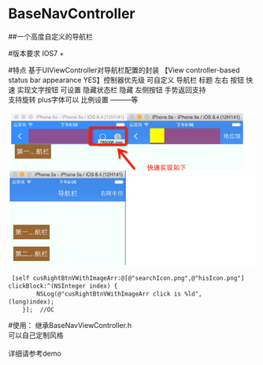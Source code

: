 # BaseNavController
##一个高度自定义的导航栏

#版本要求 IOS7 +

#特点
        基于UIViewController对导航栏配置的封装  【View controller-based status bar appearance YES】控制器优先级
        可自定义 导航栏 标题 左右 按钮
        快速 实现文字按钮
        可设置 隐藏状态栏 
        隐藏 左侧按钮
        手势返回支持  
        支持旋转
        plus字体可以 比例设置 ———等

![image](https://github.com/EarthMass/BaseNavController/blob/master/demo.png) <br>

```OC
 [self cusRightBtnVWithImageArr:@[@"searchIcon.png",@"hisIcon.png"]
clickBlock:^(NSInteger index) {
        NSLog(@"cusRightBtnVWithImageArr click is %ld",
(long)index);
    }];  //OC
```


#使用：
	继承BaseNavViewController.h<br>
   可以自己定制风格<br><br>
   详细请参考demo<br>
